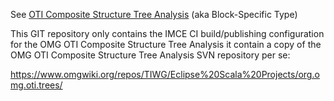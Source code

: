 See [OTI Composite Structure Tree Analysis](svn/README.md) (aka Block-Specific Type)

This GIT repository only contains the IMCE CI build/publishing configuration
for the OMG OTI Composite Structure Tree Analysis
it contain a copy of the OMG OTI Composite Structure Tree Analysis SVN repository per se:

https://www.omgwiki.org/repos/TIWG/Eclipse%20Scala%20Projects/org.omg.oti.trees/
